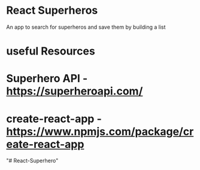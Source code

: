 # React Superheros

An app to search for superheros and save them by building a list

# useful Resources

# Superhero API - https://superheroapi.com/

# create-react-app - https://www.npmjs.com/package/create-react-app
"# React-Superhero" 
